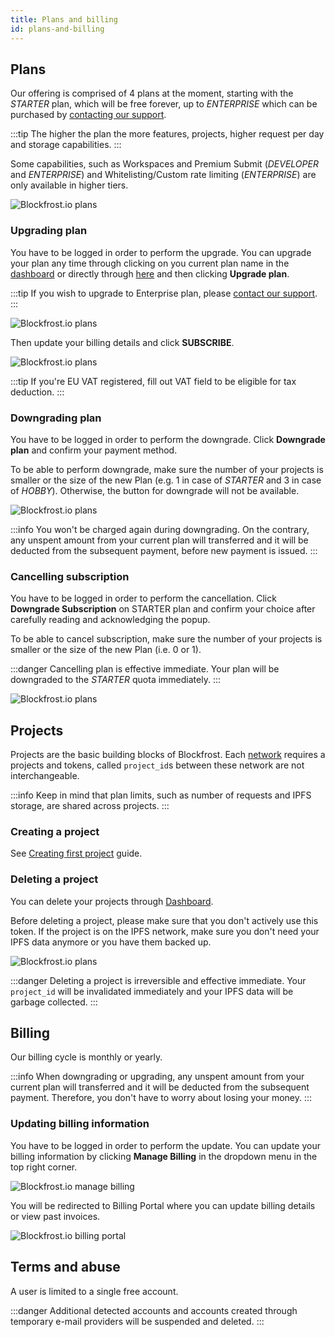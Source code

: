 ```yaml
---
title: Plans and billing
id: plans-and-billing
---
```


## Plans

Our offering is comprised of 4 plans at the moment, starting with the *STARTER* plan, which will be free forever, up to *ENTERPRISE* which can be purchased by [contacting our support](/docs/support).

:::tip
The higher the plan the more features, projects, higher request per day and storage capabilities.
:::

Some capabilities, such as Workspaces and Premium Submit (*DEVELOPER* and *ENTERPRISE*) and Whitelisting/Custom rate limiting (*ENTERPRISE*) are only available in higher tiers.

![Blockfrost.io plans](/img/frontend_plans.png)

### Upgrading plan

You have to be logged in order to perform the upgrade. You can upgrade your plan any time through clicking on you current plan name in the [dashboard](https://blockfrost.io/dashboard) or directly through [here](https://blockfrost.io/dashboard/plans) and then clicking **Upgrade plan**.

:::tip
If you wish to upgrade to Enterprise plan, please [contact our support](/docs/support#contacting-support).
:::

![Blockfrost.io plans](/img/frontend_upgrade.png)

Then update your billing details and click **SUBSCRIBE**.

![Blockfrost.io plans](/img/frontend_upgrade_details.png)

:::tip
If you're EU VAT registered, fill out VAT field to be eligible for tax deduction.
:::

### Downgrading plan

You have to be logged in order to perform the downgrade. Click **Downgrade plan** and confirm your payment method.

To be able to perform downgrade, make sure the number of your projects is smaller or the size of the new Plan (e.g. 1 in case of *STARTER* and 3 in case of *HOBBY*). Otherwise, the button for downgrade will not be available.

![Blockfrost.io plans](/img/frontend_downgrade.png)

:::info
You won't be charged again during downgrading. On the contrary, any unspent amount from your current plan will transferred and it will be deducted from the subsequent payment, before new payment is issued.
:::

### Cancelling subscription

You have to be logged in order to perform the cancellation. Click **Downgrade Subscription** on STARTER plan and confirm your choice after carefully reading and acknowledging the popup.

To be able to cancel subscription, make sure the number of your projects is smaller or the size of the new Plan (i.e. 0 or 1).

:::danger
Cancelling plan is effective immediate. Your plan will be downgraded to the *STARTER* quota immediately.
:::

![Blockfrost.io plans](/img/frontend_cancel.png)

## Projects

Projects are the basic building blocks of Blockfrost. Each [network](/docs/start-building#available-networks) requires a projects and tokens, called `project_id`s between these network are not interchangeable.

:::info
Keep in mind that plan limits, such as number of requests and IPFS storage, are shared across projects.
:::

### Creating a project

See [Creating first project](/docs/overview/getting-started#creating-first-project) guide.

### Deleting a project

You can delete your projects through [Dashboard](https://blockfrost.io/dashboard).

Before deleting a project, please make sure that you don't actively use this token. If the project is on the IPFS network, make sure you don't need your IPFS data anymore or you have them backed up.

![Blockfrost.io plans](/img/frontend_delete_project.png)

:::danger
Deleting a project is irreversible and effective immediate. Your `project_id` will be invalidated immediately and your IPFS data will be garbage collected.
:::

## Billing

Our billing cycle is monthly or yearly.

:::info
When downgrading or upgrading, any unspent amount from your current plan will transferred and it will be deducted from the subsequent payment. Therefore, you don't have to worry about losing your money.
:::

### Updating billing information

You have to be logged in order to perform the update. You can update your billing information by clicking **Manage Billing** in the dropdown menu in the top right corner.

![Blockfrost.io manage billing](/img/frontend_manage_billing.png)

You will be redirected to Billing Portal where you can update billing details or view past invoices.


![Blockfrost.io billing portal](/img/frontend_billing_portal.png)

## Terms and abuse

A user is limited to a single free account.

:::danger
Additional detected accounts and accounts created through temporary e-mail providers will be suspended and deleted.
:::
